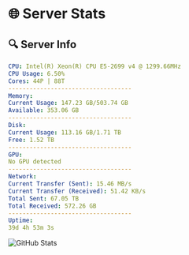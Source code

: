 # 🌐 Server Stats
## 🔍 Server Info
```yaml
CPU: Intel(R) Xeon(R) CPU E5-2699 v4 @ 1299.66MHz
CPU Usage: 6.50%
Cores: 44P | 88T
-----------------------------------
Memory:
Current Usage: 147.23 GB/503.74 GB
Available: 353.06 GB
-----------------------------------
Disk:
Current Usage: 113.16 GB/1.71 TB
Free: 1.52 TB
-----------------------------------
GPU:
No GPU detected
-----------------------------------
Network:
Current Transfer (Sent): 15.46 MB/s
Current Transfer (Received): 51.42 KB/s
Total Sent: 67.05 TB
Total Received: 572.26 GB
-----------------------------------
Uptime:
39d 4h 53m 3s
```
![GitHub Stats](https://img.shields.io/badge/Updated-2025-04-16_02:15:52-blue)